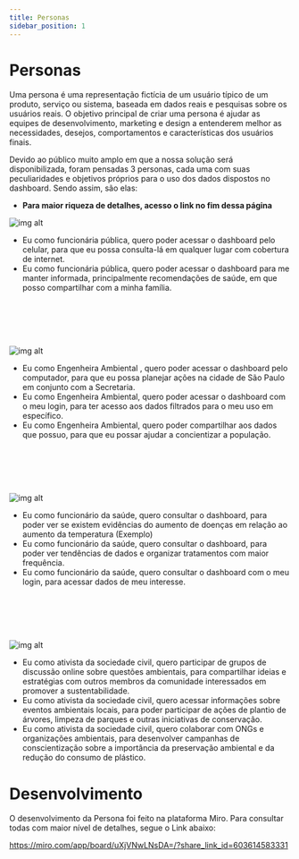 ```yaml
---
title: Personas
sidebar_position: 1
---
```


# Personas

Uma persona é uma representação fictícia de um usuário típico de um produto, serviço ou sistema, baseada em dados reais e pesquisas sobre os usuários reais. O objetivo principal de criar uma persona é ajudar as equipes de desenvolvimento, marketing e design a entenderem melhor as necessidades, desejos, comportamentos e características dos usuários finais.

Devido ao público muito amplo em que a nossa solução será disponibilizada, foram pensadas 3 personas, cada uma com suas peculiaridades e objetivos próprios para o uso dos dados dispostos no dashboard. Sendo assim, são elas:

* **Para maior riqueza de detalhes, acesso o link no fim dessa página**

![img alt](/img/persona_1.jpg)

* Eu como funcionária pública, quero poder acessar o dashboard pelo celular, para que eu possa consulta-lá em qualquer lugar com cobertura de internet.
* Eu como funcionária pública, quero poder acessar o dashboard  para me manter informada, principalmente recomendações de saúde, em que posso compartilhar com a minha família.

<br></br>
<br></br>

![img alt](/img/persona_2.jpg)

* Eu como Engenheira Ambiental , quero poder acessar o dashboard pelo computador, para que eu possa planejar ações na cidade de São Paulo em conjunto com a Secretaria.
* Eu como Engenheira Ambiental, quero poder acessar o dashboard com o meu login, para ter acesso aos dados filtrados para o meu uso em específico.
* Eu como Engenheira Ambiental, quero poder compartilhar aos dados que possuo, para que eu possar ajudar a concientizar a população.

<br></br>
<br></br>

![img alt](/img/persona_3.jpg)

* Eu como funcionário da saúde, quero consultar o dashboard, para poder ver se existem evidências do aumento de doenças em relação ao aumento da temperatura (Exemplo)
* Eu como funcionário da saúde, quero consultar o dashboard, para poder ver tendências de dados e organizar tratamentos com maior frequência.
* Eu como funcionário da saúde, quero consultar o dashboard com o meu login, para acessar dados de meu interesse.

<br></br>
<br></br>

![img alt](/img/persona_4.jpg)

* Eu como ativista da sociedade civil, quero participar de grupos de discussão online sobre questões ambientais, para compartilhar ideias e estratégias com outros membros da comunidade interessados em promover a sustentabilidade.
* Eu como ativista da sociedade civil, quero acessar informações sobre eventos ambientais locais, para poder participar de ações de plantio de árvores, limpeza de parques e outras iniciativas de conservação.
* Eu como ativista da sociedade civil, quero colaborar com ONGs e organizações ambientais, para desenvolver campanhas de conscientização sobre a importância da preservação ambiental e da redução do consumo de plástico.

# Desenvolvimento

O desenvolvimento da Persona foi feito na plataforma Miro. Para consultar todas com maior nível de detalhes, segue o Link abaixo:

https://miro.com/app/board/uXjVNwLNsDA=/?share_link_id=603614583331
